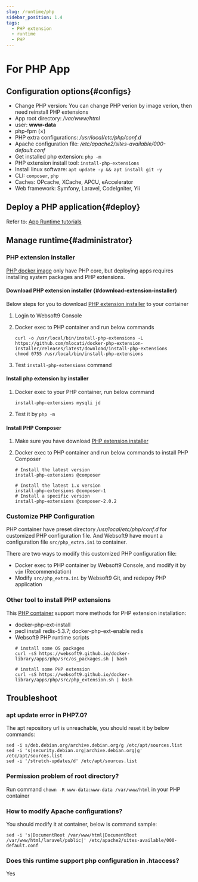 ```yaml
---
slug: /runtime/php
sidebar_position: 1.4
tags:
  - PHP extension
  - runtime
  - PHP
---
```


# For PHP App

## Configuration options{#configs}

- Change PHP version: You can change PHP verion by image verion, then need reinstall PHP extensions
- App root directory: */var/www/html*
- user: **www-data**
- php-fpm (×)
- PHP extra configurations: */usr/local/etc/php/conf.d*
- Apache configuration file: */etc/apache2/sites-available/000-default.conf* 
- Get installed php extension: `php -m`
- PHP extension install tool: `install-php-extensions` 
- Install linux software:   `apt update -y && apt install git -y`
- CLI: `composer`, `php`
- Caches: OPcache, XCache, APCU, eAccelerator
- Web framework: Symfony, Laravel, CodeIgniter, Yii

## Deploy a PHP application{#deploy}

Refer to: [App Runtime tutorials](../runtime#quick)

## Manage runtime{#administrator}

### PHP extension installer

[PHP docker image](https://hub.docker.com/_/php) only have PHP core, but deploying apps requires installing system packages and PHP extensions.  

#### Download PHP extension installer {#download-extension-installer}

Below steps for you to download [PHP extension installer](https://github.com/mlocati/docker-php-extension-installer) to your container

1. Login to Websoft9 Console

2. Docker exec to PHP container and run below commands
    ```
    curl -o /usr/local/bin/install-php-extensions -L https://github.com/mlocati/docker-php-extension-installer/releases/latest/download/install-php-extensions
    chmod 0755 /usr/local/bin/install-php-extensions
    ```
2. Test `install-php-extensions` command

#### Install php extension by installer

1. Docker exec to your PHP container, run below command

   ```
   install-php-extensions mysqli jd
   ```

2. Test it by `php -m`


#### Install PHP Composer

1. Make sure you have download [PHP extension installer](#download-extension-installer) 

2. Docker exec to PHP container and run below commands to install PHP Composer

    ```
    # Install the latest version
    install-php-extensions @composer

    # Install the latest 1.x version
    install-php-extensions @composer-1
    # Install a specific version
    install-php-extensions @composer-2.0.2
    ```

### Customize PHP Configuration

PHP container have preset directory */usr/local/etc/php/conf.d* for customized PHP configuration file. And Websoft9 have mount a configuration file `src/php_extra.ini` to container.  

There are two ways to modify this customized PHP configuration file:  

- Docker exec to PHP container by Websoft9 Console, and modify it by `vim` (Recommendation)
- Modify `src/php_extra.ini` by Websoft9 Git, and redepoy PHP application


### Other tool to install PHP extensions

This [PHP container](https://hub.docker.com/_/php) support more methods for PHP extension installation: 

- docker-php-ext-install
- pecl install redis-5.3.7; docker-php-ext-enable redis
- Websoft9 PHP runtime scripts
   ```
   # install some OS packages
   curl -sS https://websoft9.github.io/docker-library/apps/php/src/os_packages.sh | bash

   # install some PHP extension
   curl -sS https://websoft9.github.io/docker-library/apps/php/src/php_extension.sh | bash
   ```

## Troubleshoot

### apt update error in PHP7.0?

The apt repository url is unreachable, you should reset it by below commands:  

  ```
  sed -i s/deb.debian.org/archive.debian.org/g /etc/apt/sources.list
  sed -i 's|security.debian.org|archive.debian.org|g' /etc/apt/sources.list
  sed -i '/stretch-updates/d' /etc/apt/sources.list
  ```

### Permission problem of root directory?

Run command `chown -R www-data:www-data /var/www/html` in your PHP container

### How to modify Apache configurations?

You should modify it at container, below is command sample:  

```
sed -i 's|DocumentRoot /var/www/html|DocumentRoot /var/www/html/laravel/public|' /etc/apache2/sites-available/000-default.conf
```

### Does this runtime support php configuration in .htaccess?

Yes